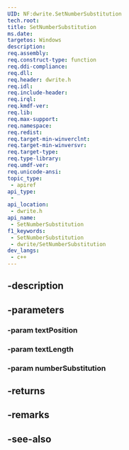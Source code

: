```yaml
---
UID: NF:dwrite.SetNumberSubstitution
tech.root: 
title: SetNumberSubstitution
ms.date: 
targetos: Windows
description: 
req.assembly: 
req.construct-type: function
req.ddi-compliance: 
req.dll: 
req.header: dwrite.h
req.idl: 
req.include-header: 
req.irql: 
req.kmdf-ver: 
req.lib: 
req.max-support: 
req.namespace: 
req.redist: 
req.target-min-winverclnt: 
req.target-min-winversvr: 
req.target-type: 
req.type-library: 
req.umdf-ver: 
req.unicode-ansi: 
topic_type:
 - apiref
api_type:
 - 
api_location:
 - dwrite.h
api_name:
 - SetNumberSubstitution
f1_keywords:
 - SetNumberSubstitution
 - dwrite/SetNumberSubstitution
dev_langs:
 - c++
---
```


## -description

## -parameters

### -param textPosition

### -param textLength

### -param numberSubstitution

## -returns

## -remarks

## -see-also

